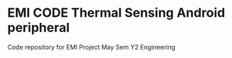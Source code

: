 # EMI CODE Thermal Sensing Android peripheral
 Code repository for EMI Project May Sem Y2 Engineering
